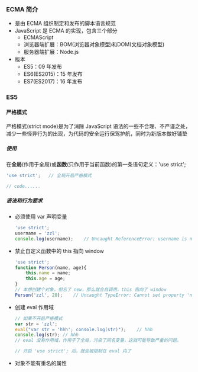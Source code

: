 ### ECMA 简介

- 是由 ECMA 组织制定和发布的脚本语言规范
- JavaScript 是 ECMA 的实现，包含三个部分
  - ECMAScript
  - 浏览器端扩展：BOM(浏览器对象模型)和DOM(文档对象模型)
  - 服务器端扩展：Node.js
- 版本
  - ES5：09 年发布
  - ES6(ES2015)：15 年发布
  - ES7(ES2017)：16 年发布

### ES5

#### 严格模式

严格模式(strict mode)是为了消除 JavaScript 语法的一些不合理、不严谨之处，减少一些怪异行为的出现，为代码的安全运行保驾护航，同时为新版本做好铺垫

##### 使用

在**全局**(作用于全局)或**函数**(只作用于当前函数)的第一条语句定义：'use strict';

```javascript
'use strict';	// 全局开启严格模式

// code......
```

##### 语法和行为要求

- 必须使用 var 声明变量

  ```javascript
  'use strict';
  username = 'zzl';
  console.log(username);	// Uncaught ReferenceError: username is not defined
  ```

- 禁止自定义函数中的 this 指向 window

  ```javascript
  'use strict';
  function Person(name, age){
      this.name = name;
      this.age = age;
  }
  // 本想创建个对象，但忘了 new，那么就会自调用，this 指向了 window
  Person('zzl', 20);	// Uncaught TypeError: Cannot set property 'name' of undefined
  ```

- 创建 eval 作用域

  ```javascript
  // 如果不开启严格模式
  var str = 'zzl';
  eval("var str = 'hhh'; console.log(str)");	// hhh
  console.log(str);	// hhh
  // eval 没有作用域，作用于了全局，污染了同名变量，这就可能导致严重的问题。
  
  // 开启 'use strict'; 后，就会被限制在 eval 内了
  ```

  

- 对象不能有重名的属性









































